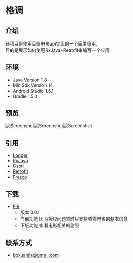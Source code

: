 格调
===

## 介绍
该项目是使用豆瓣电影api实现的一个简单应用.<br>
目的是展示如何使用RxJava+Retrofit来编写一个应用.<br>  

## 环境
* Java Version 1.8
* Min Sdk Version 14
* Android Studio 1.5.1
* Gradle 1.5.0

## 预览
![Screenshot](https://github.com/BoxuanJia/Style/blob/master/screenshots/screenshot1.png)![Screenshot](https://github.com/BoxuanJia/Style/blob/master/screenshots/screenshot2.png)![Screenshot](https://github.com/BoxuanJia/Style/blob/master/screenshots/screenshot3.png)

## 引用
* [Logger](https://github.com/orhanobut/logger)
* [RxJava](https://github.com/ReactiveX/RxJava)
* [Gson](https://github.com/google/gson)
* [Retrofit](https://github.com/square/retrofit)
* [Fresco](https://github.com/facebook/fresco)  

## 下载
* [FIR](http://fir.im/elum)
    * 版本 0.0.1
    * 当前功能 因为授权问题暂时只支持查看电影的基本信息
    * 下版功能 查看电影相关的剧照
    
## 联系方式
* boxuanjia@gmail.com
